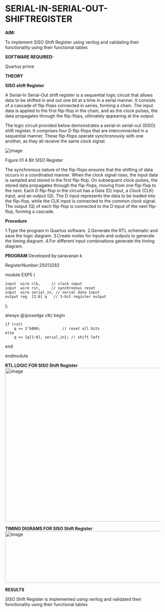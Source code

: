 # SERIAL-IN-SERIAL-OUT-SHIFTREGISTER

**AIM:**

To implement  SISO Shift Register using verilog and validating their functionality using their functional tables

**SOFTWARE REQUIRED:**

Quartus prime

**THEORY**

**SISO shift Register**

A Serial-In Serial-Out shift register is a sequential logic circuit that allows data to be shifted in and out one bit at a time in a serial manner. It consists of a cascade of flip-flops connected in series, forming a chain. The input data is applied to the first flip-flop in the chain, and as the clock pulses, the data propagates through the flip-flops, ultimately appearing at the output.

The logic circuit provided below demonstrates a serial-in serial-out (SISO) shift register. It comprises four D flip-flops that are interconnected in a sequential manner. These flip-flops operate synchronously with one another, as they all receive the same clock signal.

![image](https://github.com/naavaneetha/SERIAL-IN-SERIAL-OUT-SHIFTREGISTER/assets/154305477/e81c4072-37f9-46c6-8145-566764b74c3a)

Figure 01 4 Bit SISO Register

The synchronous nature of the flip-flops ensures that the shifting of data occurs in a coordinated manner. When the clock signal rises, the input data is sampled and stored in the first flip-flop. On subsequent clock pulses, the stored data propagates through the flip-flops, moving from one flip-flop to the next.
Each D flip-flop in the circuit has a Data (D) input, a Clock (CLK) input, and an output (Q). The D input represents the data to be loaded into the flip-flop, while the CLK input is connected to the common clock signal. The output (Q) of each flip-flop is connected to the D input of the next flip-flop, forming a cascade.

**Procedure**

1.Type the program in Quartus software.
2.Generate the RTL schematic and save the logic diagram.
3.Create nodes for inputs and outputs to generate the timing diagram.
4.For different input combinations generate the timing diagram.

**PROGRAM**
Developed by:saravanan k

RegisterNumber:25013282

module EXP5 (

    input  wire clk,     // clock input
    input  wire rst,     // synchronous reset
    input  wire serial_in, // serial data input
    output reg  [2:0] q   // 3-bit register output
    
);

always @(posedge clk) begin

    if (rst)
        q <= 3'b000;          // reset all bits
    else
        q <= {q[1:0], serial_in}; // shift left
end


endmodule

**RTL LOGIC FOR SISO Shift Register**
<img width="916" height="500" alt="image" src="https://github.com/user-attachments/assets/3a441fbc-863c-4f3a-81e1-0a2bf9915b0b" />

**TIMING DIGRAMS FOR SISO Shift Register**
<img width="1313" height="168" alt="image" src="https://github.com/user-attachments/assets/e4bc9241-4c99-4ef3-85ca-e027bd1252f8" />

**RESULTS**

SISO Shift Register is implemented using verilog and validated their functionality using their functional tables
